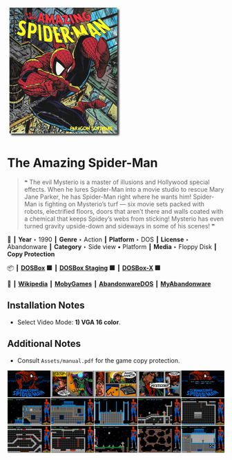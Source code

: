 ![](Thumbnail.png "application-thumbnail")

# The Amazing Spider-Man

> ❝ The evil Mysterio is a master of illusions and Hollywood special effects. When he lures Spider-Man into a movie studio to rescue Mary Jane Parker, he has Spider-Man right where he wants him! Spider-Man is fighting on Mysterio’s turf — six movie sets packed with robots, electrified floors, doors that aren’t there and walls coated with a chemical that keeps Spidey’s webs from sticking! Mysterio has even turned gravity upside-down and sideways in some of his scenes! ❞
>

📌 ┃ **Year** ‣ 1990 ┃ **Genre** ‣ Action ┃ **Platform** ‣ DOS ┃ **License** ‣ Abandonware ┃ **Category** ‣ Side view • Platform ┃ **Media** ‣ Floppy Disk ┃ **Copy Protection** 

📦 ┃ **[DOSBox](https://www.dosbox.com/) 🟩** ┃ **[DOSBox Staging](https://dosbox-staging.github.io/) 🟩** ┃ **[DOSBox-X](https://dosbox-x.com/) 🟩** 

📎 ┃ **[Wikipedia](https://en.wikipedia.org/wiki/The_Amazing_Spider-Man_(1990_video_game))** ┃ **[MobyGames](https://www.mobygames.com/game/471/the-amazing-spider-man/)** ┃ **[AbandonwareDOS](https://www.abandonwaredos.com/abandonware-game.php?abandonware=The+Amazing+Spider-Man&gid=1713)** ┃ **[MyAbandonware](https://www.myabandonware.com/game/the-amazing-spider-man-l5)** 

## Installation Notes
- Select Video Mode: **1) VGA 16 color**.

## Additional Notes
- Consult `Assets/manual.pdf` for the game copy protection.

![](Montage.png "The Amazing Spider-Man")

